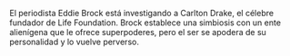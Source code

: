 El periodista Eddie Brock está investigando a Carlton Drake, el célebre fundador de Life Foundation. Brock establece una simbiosis con un ente alienígena que le ofrece superpoderes, pero el ser se apodera de su personalidad y lo vuelve perverso.
